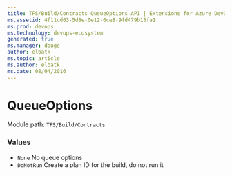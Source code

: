 ```yaml
---
title: TFS/Build/Contracts QueueOptions API | Extensions for Azure DevOps Services
ms.assetid: 4f11cd63-5d8e-0e12-6ce8-9fd479b15fa1
ms.prod: devops
ms.technology: devops-ecosystem
generated: true
ms.manager: douge
author: elbatk
ms.topic: article
ms.author: elbatk
ms.date: 08/04/2016
---
```


# QueueOptions

Module path: `TFS/Build/Contracts`

### Values

* `None` No queue options
* `DoNotRun` Create a plan ID for the build, do not run it
